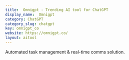 ```yaml
---
title:  Omnigpt - Trending AI tool for ChatGPT
display_name:  Omnigpt
category: ChatGPT
category_slug: chatgpt
key: omnigpt_co
website: https://omnigpt.co/
layout: aitool
---
```


Automated task management & real-time comms solution.
